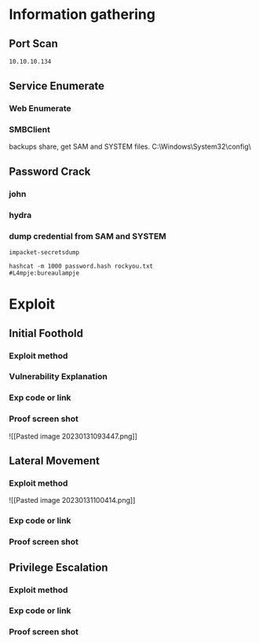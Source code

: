 # Information gathering

## Port Scan

``` bash
10.10.10.134
```

## Service Enumerate

### Web Enumerate

### SMBClient
backups share, get SAM and SYSTEM files.
C:\\Windows\\System32\\config\

## Password Crack
### john

### hydra

### dump credential from SAM and SYSTEM
```
impacket-secretsdump 

hashcat -m 1000 password.hash rockyou.txt
#L4mpje:bureaulampje
```

# Exploit

## Initial Foothold

### Exploit method

### Vulnerability Explanation

### Exp code or link

### Proof screen shot

![[Pasted image 20230131093447.png]]

## Lateral Movement

### Exploit method
![[Pasted image 20230131100414.png]]
### Exp code or link

### Proof screen shot


## Privilege Escalation

### Exploit method

### Exp code or link

### Proof screen shot